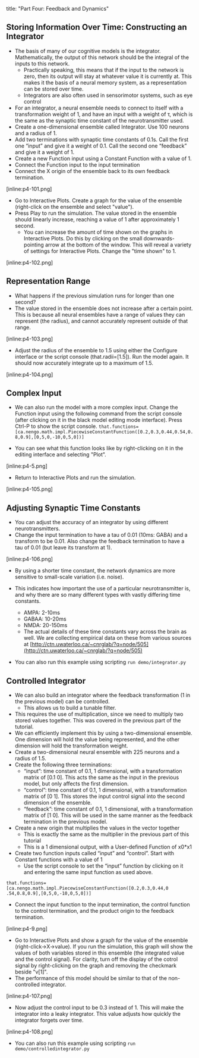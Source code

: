 title: "Part Four: Feedback and Dynamics"

## Storing Information Over Time: Constructing an Integrator

  * The basis of many of our cognitive models is the integrator. Mathematically, the output of this network should be the integral of the inputs to this network. 
    * Practically speaking, this means that if the input to the network is zero, then its output will stay at whatever value it is currently at. This makes it the basis of a neural memory system, as a representation can be stored over time.
    * Integrators are also often used in sensorimotor systems, such as eye control
  * For an integrator, a neural ensemble needs to connect to itself with a transformation weight of 1, and have an input with a weight of τ, which is the same as the synaptic time constant of the neurotransmitter used.
  * Create a one-dimensional ensemble called Integrator. Use 100 neurons and a radius of 1.
  * Add two terminations with synaptic time constants of 0.1s. Call the first one “input” and give it a weight of 0.1. Call the second one “feedback” and give it a weight of 1.
  * Create a new Function input using a Constant Function with a value of 1.
  * Connect the Function input to the input termination
  * Connect the X origin of the ensemble back to its own feedback termination.

[inline:p4-101.png]

  * Go to Interactive Plots. Create a graph for the value of the ensemble (right-click on the ensemble and select "value").
  * Press Play to run the simulation. The value stored in the ensemble should linearly increase, reaching a value of 1 after approximately 1 second. 
    * You can increase the amount of time shown on the graphs in Interactive Plots. Do this by clicking on the small downwards-pointing arrow at the bottom of the window. This will reveal a variety of settings for Interactive Plots. Change the "time shown" to 1.

[inline:p4-102.png]

## Representation Range

  * What happens if the previous simulation runs for longer than one second?
  * The value stored in the ensemble does not increase after a certain point. This is because all neural ensembles have a range of values they can represent (the radius), and cannot accurately represent outside of that range.

[inline:p4-103.png]

  * Adjust the radius of the ensemble to 1.5 using either the Configure interface or the script console (that.radii=[1.5]). Run the model again. It should now accurately integrate up to a maximum of 1.5.

[inline:p4-104.png]

## Complex Input

  * We can also run the model with a more complex input. Change the Function input using the following command from the script console (after clicking on it in the black model editing mode interface). Press Ctrl-P to show the script console. ` that.functions=[ca.nengo.math.impl.PiecewiseConstantFunction([0.2,0.3,0.44,0.54,0.8,0.9],[0,5,0,-10,0,5,0])] `

  * You can see what this function looks like by right-clicking on it in the editing interface and selecting "Plot".

[inline:p4-5.png]

  * Return to Interactive Plots and run the simulation.

[inline:p4-105.png]

## Adjusting Synaptic Time Constants

  * You can adjust the accuracy of an integrator by using different neurotransmitters.
  * Change the input termination to have a tau of 0.01 (10ms: GABA) and a transform to be 0.01. Also change the feedback termination to have a tau of 0.01 (but leave its transform at 1).

[inline:p4-106.png]

  * By using a shorter time constant, the network dynamics are more sensitive to small-scale variation (i.e. noise).
  * This indicates how important the use of a particular neurotransmitter is, and why there are so many different types with vastly differing time constants.

    * AMPA: 2-10ms
    * GABAA: 10-20ms
    * NMDA: 20-150ms
    * The actual details of these time constants vary across the brain as well. We are collecting empirical data on these from various sources at [http://ctn.uwaterloo.ca/~cnrglab/?q=node/505](http://ctn.uwaterloo.ca/~cnrglab/?q=node/505)
  * You can also run this example using scripting ` run demo/integrator.py `

## Controlled Integrator

  * We can also build an integrator where the feedback transformation (1 in the previous model) can be controlled. 
    * This allows us to build a tunable filter.
  * This requires the use of multiplication, since we need to multiply two stored values together. This was covered in the previous part of the tutorial.
  * We can efficiently implement this by using a two-dimensional ensemble. One dimension will hold the value being represented, and the other dimension will hold the transformation weight.
  * Create a two-dimensional neural ensemble with 225 neurons and a radius of 1.5.
  * Create the following three terminations: 
    * “input”: time constant of 0.1, 1 dimensional, with a transformation matrix of [0.1 0]. This acts the same as the input in the previous model, but only affects the first dimension.
    * “control”: time constant of 0.1, 1 dimensional, with a transformation matrix of [0 1]. This stores the input control signal into the second dimension of the ensemble.
    * “feedback”: time constant of 0.1, 1 dimensional, with a transformation matrix of [1 0]. This will be used in the same manner as the feedback termination in the previous model.
  * Create a new origin that multiplies the values in the vector together 
    * This is exactly the same as the multiplier in the previous part of this tutorial
    * This is a 1 dimensional output, with a User-defined Function of x0*x1
  * Create two function inputs called “input” and “control”. Start with Constant functions with a value of 1 
    * Use the script console to set the “input” function by clicking on it and entering the same input function as used above.

` that.functions=[ca.nengo.math.impl.PiecewiseConstantFunction([0.2,0.3,0.44,0
.54,0.8,0.9],[0,5,0,-10,0,5,0])] `

  * Connect the input function to the input termination, the control function to the control termination, and the product origin to the feedback termination.

[inline:p4-9.png]

  * Go to Interactive Plots and show a graph for the value of the ensemble (right-click->X->value). If you run the simulation, this graph will show the values of both variables stored in this ensemble (the integrated value and the control signal). For clarity, turn off the display of the cotrol signal by right-clicking on the graph and removing the checkmark beside "v[1]".
  * The performance of this model should be similar to that of the non-controlled integrator.

[inline:p4-107.png]

  * Now adjust the control input to be 0.3 instead of 1. This will make the integrator into a leaky integrator. This value adjusts how quickly the integrator forgets over time.

[inline:p4-108.png]

  * You can also run this example using scripting ` run demo/controlledintegrator.py `


